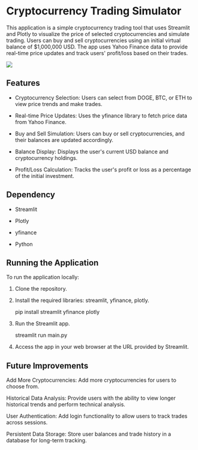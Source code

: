 # Cryptocurrency Trading Simulator

This application is a simple cryptocurrency trading tool that uses Streamlit and Plotly to visualize the price of selected cryptocurrencies and simulate trading. Users can buy and sell cryptocurrencies using an initial virtual balance of $1,000,000 USD. The app uses Yahoo Finance data to provide real-time price updates and track users' profit/loss based on their trades.

[![](./Cryptocurrency_Exchange_Simulator/result.png)](https://github.com/Hyunji-Yun/Cryptocurrency_Exchange_Simulator/issues/1#issue-2682189248)

## Features

- Cryptocurrency Selection: Users can select from DOGE, BTC, or ETH to view price trends and make trades.

- Real-time Price Updates: Uses the yfinance library to fetch price data from Yahoo Finance.

- Buy and Sell Simulation: Users can buy or sell cryptocurrencies, and their balances are updated accordingly.

- Balance Display: Displays the user's current USD balance and cryptocurrency holdings.

- Profit/Loss Calculation: Tracks the user's profit or loss as a percentage of the initial investment.

## Dependency

- Streamlit

- Plotly

- yfinance

- Python

## Running the Application

To run the application locally:

1. Clone the repository.

2. Install the required libraries: streamlit, yfinance, plotly.


    pip install streamlit yfinance plotly


3. Run the Streamlit app.


    streamlit run main.py
    

4. Access the app in your web browser at the URL provided by Streamlit.

## Future Improvements

Add More Cryptocurrencies: Add more cryptocurrencies for users to choose from.

Historical Data Analysis: Provide users with the ability to view longer historical trends and perform technical analysis.

User Authentication: Add login functionality to allow users to track trades across sessions.

Persistent Data Storage: Store user balances and trade history in a database for long-term tracking.


